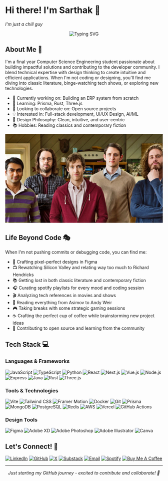 # Hi there! I'm Sarthak 👋 
*I'm just a chill guy*

<div align="center">
  <img src="https://readme-typing-svg.herokuapp.com?font=Fira+Code&size=25&duration=3000&pause=1000&color=2F81F7&center=true&vCenter=true&width=500&lines=Full+Stack+Developer;UI%2FUX+Designer;AI+%26+ML+Enthusiast;Open+Source+Contributor;Community+Builder" alt="Typing SVG" />
</div>

## About Me 🚀

I'm a final year Computer Science Engineering student passionate about building impactful solutions and contributing to the developer community. I blend technical expertise with design thinking to create intuitive and efficient applications. When I'm not coding or designing, you'll find me diving into classic literature, binge-watching tech shows, or exploring new technologies.

- 🔭 Currently working on: Building an ERP system from scratch
- 🌱 Learning: Prisma, Rust, Three.js
- 👯 Looking to collaborate on: Open source projects
- 💡 Interested in: Full-stack development, UI/UX Design, AI/ML
- 🎨 Design Philosophy: Clean, intuitive, and user-centric
- 📚 Hobbies: Reading classics and contemporary fiction

<div align="center">
  <img src= "sillicon-valley.jpg" />
  <i></i>
</div>

## Life Beyond Code 🎭

When I'm not pushing commits or debugging code, you can find me:

- 🎨 Crafting pixel-perfect designs in Figma
- 📺 Rewatching Silicon Valley and relating way too much to Richard Hendricks
- 📚 Getting lost in both classic literature and contemporary fiction
- 🎧 Curating spotify playlists for every mood and coding session
- 🎬 Analyzing tech references in movies and shows
- 📖 Reading everything from Asimov to Andy Weir
- 🎮 Taking breaks with some strategic gaming sessions
- ☕ Crafting the perfect cup of coffee while brainstorming new project ideas
- 🌱 Contributing to open source and learning from the community

## Tech Stack 💻

### Languages & Frameworks
![JavaScript](https://img.shields.io/badge/-JavaScript-F7DF1E?style=flat-square&logo=javascript&logoColor=black)
![TypeScript](https://img.shields.io/badge/-TypeScript-3178C6?style=flat-square&logo=typescript&logoColor=white)
![Python](https://img.shields.io/badge/-Python-3776AB?style=flat-square&logo=python&logoColor=white)
![React](https://img.shields.io/badge/-React-61DAFB?style=flat-square&logo=react&logoColor=black)
![Next.js](https://img.shields.io/badge/-Next.js-000000?style=flat-square&logo=next.js&logoColor=white)
![Vue.js](https://img.shields.io/badge/-Vue.js-4FC08D?style=flat-square&logo=vue.js&logoColor=white)
![Node.js](https://img.shields.io/badge/-Node.js-339933?style=flat-square&logo=node.js&logoColor=white)
![Express](https://img.shields.io/badge/-Express-000000?style=flat-square&logo=express&logoColor=white)
![Java](https://img.shields.io/badge/-Java-007396?style=flat-square&logo=java&logoColor=white)
![Rust](https://img.shields.io/badge/-Rust-000000?style=flat-square&logo=rust&logoColor=white)
![Three.js](https://img.shields.io/badge/-Three.js-000000?style=flat-square&logo=three.js&logoColor=white)

### Tools & Technologies
![Vite](https://img.shields.io/badge/-Vite-646CFF?style=flat-square&logo=vite&logoColor=white)
![Tailwind CSS](https://img.shields.io/badge/-Tailwind_CSS-06B6D4?style=flat-square&logo=tailwind-css&logoColor=white)
![Framer Motion](https://img.shields.io/badge/-Framer_Motion-0055FF?style=flat-square&logo=framer&logoColor=white)
![Docker](https://img.shields.io/badge/-Docker-2496ED?style=flat-square&logo=docker&logoColor=white)
![Git](https://img.shields.io/badge/-Git-F05032?style=flat-square&logo=git&logoColor=white)
![Prisma](https://img.shields.io/badge/-Prisma-2D3748?style=flat-square&logo=prisma&logoColor=white)
![MongoDB](https://img.shields.io/badge/-MongoDB-47A248?style=flat-square&logo=mongodb&logoColor=white)
![PostgreSQL](https://img.shields.io/badge/-PostgreSQL-336791?style=flat-square&logo=postgresql&logoColor=white)
![Redis](https://img.shields.io/badge/-Redis-DC382D?style=flat-square&logo=redis&logoColor=white)
![AWS](https://img.shields.io/badge/-AWS-232F3E?style=flat-square&logo=amazon-aws&logoColor=white)
![Vercel](https://img.shields.io/badge/-Vercel-000000?style=flat-square&logo=vercel&logoColor=white)
![GitHub Actions](https://img.shields.io/badge/-GitHub_Actions-2088FF?style=flat-square&logo=github-actions&logoColor=white)

### Design Tools
![Figma](https://img.shields.io/badge/-Figma-F24E1E?style=flat-square&logo=figma&logoColor=white)
![Adobe XD](https://img.shields.io/badge/-Adobe_XD-FF61F6?style=flat-square&logo=adobe-xd&logoColor=white)
![Adobe Photoshop](https://img.shields.io/badge/-Photoshop-31A8FF?style=flat-square&logo=adobe-photoshop&logoColor=white)
![Adobe Illustrator](https://img.shields.io/badge/-Illustrator-FF9A00?style=flat-square&logo=adobe-illustrator&logoColor=white)
![Canva](https://img.shields.io/badge/-Canva-00C4CC?style=flat-square&logo=canva&logoColor=white)

## Let's Connect! 🤝

[![LinkedIn](https://img.shields.io/badge/LinkedIn-Sarthak_Shitole-0077B5?style=flat-square&logo=linkedin)](https://linkedin.com/in/sarthakshitole)
[![GitHub](https://img.shields.io/badge/GitHub-Sarthakischill-181717?style=flat-square&logo=github)](https://github.com/Sarthakischill)
[![X](https://img.shields.io/badge/X-Sarthakhuh-000000?style=flat-square&logo=x)](https://x.com/Sarthakhuh)
[![Substack](https://img.shields.io/badge/Substack-sarthakkastack-FF6719?style=flat-square&logo=substack)](https://substack.com/@sarthakkastack)
[![Email](https://img.shields.io/badge/Email-sarthakshitole@gmail.com-D14836?style=flat-square&logo=gmail)](mailto:sarthakshitole@gmail.com)
[![Spotify](https://img.shields.io/badge/Spotify-Sarthak-1DB954?style=flat-square&logo=spotify)](https://open.spotify.com/user/31ejsyaoldtu656s7sgqmb7pikqe?si=fe222c16bca2418d)
[![Buy Me A Coffee](https://img.shields.io/badge/Buy_Me_A_Coffee-Sarths-FFDD00?style=flat-square&logo=buy-me-a-coffee&logoColor=black)](https://www.buymeacoffee.com/Sarths)

---

<div align="center">
  <i>Just starting my GitHub journey - excited to contribute and collaborate! 🚀</i>
</div>
